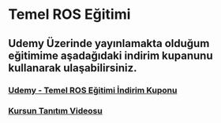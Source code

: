 # Temel ROS Eğitimi

## Udemy Üzerinde yayınlamakta olduğum eğitimime aşadağıdaki indirim kupanunu kullanarak ulaşabilirsiniz.

### [Udemy - Temel ROS Eğitimi İndirim Kuponu](https://www.udemy.com/temel-ros-egitimi/?couponCode=ROS_2018])

### [Kursun Tanıtım Videosu](https://youtu.be/K92_CLqbFT4)
